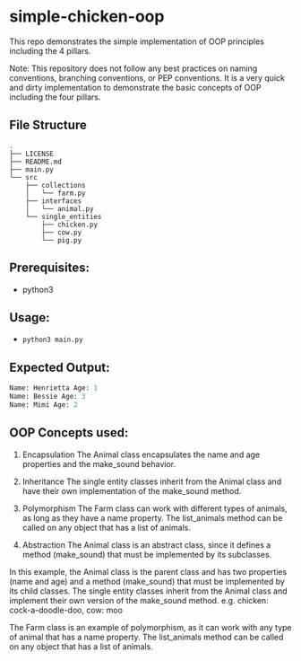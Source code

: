 # simple-chicken-oop
This repo demonstrates the simple implementation of OOP principles including the 4 pillars.

Note: This repository does not follow any best practices on naming conventions, branching conventions, or PEP conventions. It is a very quick and dirty implementation to demonstrate the basic concepts of OOP including the four pillars.

## File Structure
```
.
├── LICENSE
├── README.md
├── main.py
└── src
    ├── collections
    │   └── farm.py
    ├── interfaces
    │   └── animal.py
    └── single_entities
        ├── chicken.py
        ├── cow.py
        └── pig.py
```

## Prerequisites:
- python3

## Usage:
- `python3 main.py`

## Expected Output:
```python
Name: Henrietta Age: 1
Name: Bessie Age: 3
Name: Mimi Age: 2
```

## OOP Concepts used:
1. Encapsulation
The Animal class encapsulates the name and age properties and 
the make_sound behavior.

2. Inheritance
The single entity classes inherit from the Animal class and 
have their own implementation of the make_sound method.

3. Polymorphism
The Farm class can work with different types of animals, 
as long as they have a name property. The list_animals method 
can be called on any object that has a list of animals.

4. Abstraction
The Animal class is an abstract class, since it defines a 
method (make_sound) that must be implemented by its subclasses.

In this example, the Animal class is the parent class and has two properties (name and age) and a method (make_sound) 
that must be implemented by its child classes. The single entity classes inherit from the Animal class and 
implement their own version of the make_sound method. e.g. chicken: cock-a-doodle-doo, cow: moo

The Farm class is an example of polymorphism, as it can work with any type of animal that has a name property. 
The list_animals method can be called on any object that has a list of animals.
